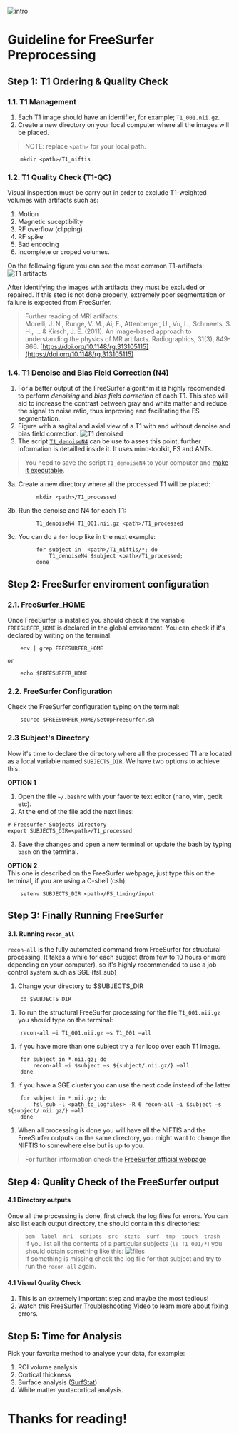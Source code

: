 ![intro](https://farm5.staticflickr.com/4674/24783541397_0aaf0dcf80_z.jpg)  
 

# Guideline for FreeSurfer Preprocessing  
## Step 1: T1 Ordering & Quality Check  
### 1.1. T1 Management  
   1. Each T1 image should have an identifier, for example; `T1_001.nii.gz`.  
   1. Create a new directory on your local computer where all the images will be placed.  
>	NOTE: replace `<path>` for your local path.  
```{bash}
	mkdir <path>/T1_niftis
```  
  
### 1.2. T1 Quality Check (T1-QC)  
Visual inspection must be carry out in order to exclude T1-weighted volumes with artifacts such as:  
   1. Motion  
   1. Magnetic suceptibility  
   1. RF overflow (clipping)  
   1. RF spike  
   1. Bad encoding  
   1. Incomplete or croped volumes.  
  
On the following figure you can see the most common T1-artifacts:  
![T1 artifacts](https://farm5.staticflickr.com/4710/24784057227_2d716a04b9_z.jpg)  
  
After identifying the images with artifacts they must be excluded or repaired. If this step is not done properly, extremely poor segmentation or failure is expected from FreeSurfer.
   
> Further reading of MRI artifacts:  
> Morelli, J. N., Runge, V. M., Ai, F., Attenberger, U., Vu, L., Schmeets, S. H., ... & Kirsch, J. E. (2011). An image-based approach to understanding the physics of MR artifacts. Radiographics, 31(3), 849-866. [https://doi.org/10.1148/rg.313105115](https://doi.org/10.1148/rg.313105115)  
  
### 1.4. T1 Denoise and Bias Field Correction (N4) 
   1. For a better output of the FreeSurfer algorithm it is highly recomended to perform *denoising* and *bias field correction* of each T1. This step will aid to increase the contrast between gray and white matter and reduce the signal to noise ratio, thus improving and facilitating the FS segmentation.  
   1. Figure with a sagital and axial view of a T1 with and without denoise and bias field correction.
![T1 denoised](https://farm5.staticflickr.com/4761/24785957987_27c9f2c548_z.jpg)  
   1. The script [`T1_denoiseN4`](https://github.com/rcruces/MRI_analytic_tools/blob/master/Freesurfer_preprocessing/T1_denoiseN4) can be use to asses this point, further information is detailled inside it. It uses minc-toolkit, FS and ANTs.  
> You need to save the script `T1_denoiseN4` to your computer and [make it executable](https://askubuntu.com/questions/229589/how-to-make-a-file-e-g-a-sh-script-executable-so-it-can-be-run-from-termina#229592).  
  
   3a. Create a new directory where all the processed T1 will be placed:
```{bash}
		 mkdir <path>/T1_processed
```  

   3b. Run the denoise and N4 for each T1:  
```{bash}
		 T1_denoiseN4 T1_001.nii.gz <path>/T1_processed
```  

   3c. You can do a `for` loop like in the next example:
```{bash}
		 for subject in  <path>/T1_niftis/*; do
			 T1_denoiseN4 $subject <path>/T1_processed;
		 done
```  
  
## Step 2: FreeSurfer enviroment configuration  
### 2.1. FreeSurfer_HOME  
Once FreeSurfer is installed you should check if the variable `FREESURFER_HOME` is declared in the global enviroment. You can check if it's declared by writing on the terminal:  
```{bash}
	env | grep FREESURFER_HOME  
```  
	or  
```{bash}
	echo $FREESURFER_HOME  
```  
  
### 2.2. FreeSurfer Configuration  
Check the FreeSurfer configuration typing on the terminal:  
```{bash}
	source $FREESURFER_HOME/SetUpFreeSurfer.sh
```  

### 2.3 Subject's Directory  
Now it's time to declare the directory where all the processed T1 are located as a local variable named `SUBJECTS_DIR`. We have two options to achieve this.  
  
**OPTION 1**  
   1. Open the file `~/.bashrc` with your favorite text editor (nano, vim, gedit etc).
   2. At the end of the file add the next lines:  
```{bash}
# Freesurfer Subjects Directory
export SUBJECTS_DIR=<path>/T1_processed  
```
   3. Save the changes and open a new terminal or update the bash by typing `bash` on the terminal.  
  
**OPTION 2**  
This one is described on the FreeSurfer webpage, just type this on the terminal, if you are using a C-shell (csh):  
```{bash}
	setenv SUBJECTS_DIR <path>/FS_timing/input  
```  
  
  
## Step 3: Finally Running FreeSurfer  
#### 3.1. Running `recon_all`
`recon-all` is the fully automated command from FreeSurfer for structural processing. It takes a while for each subject (from few to 10 hours or more depending on your computer), so it's highly recommended to use a job control system such as SGE (fsl_sub)   
1. Change your directory to $SUBJECTS_DIR  
```{bash}
	cd $SUBJECTS_DIR
```  
1. To run the structural FreeSurfer processing for the file `T1_001.nii.gz` you should type on the terminal:  
```{bash}
	recon-all –i T1_001.nii.gz –s T1_001 –all
```  
1. If you have more than one subject try a `for` loop over each T1 image.
```{bash}
	for subject in *.nii.gz; do
		recon-all –i $subject –s ${subject/.nii.gz/} –all
	done
```  
1. If you have a SGE cluster you can use the next code instead of the latter
```{bash}
	for subject in *.nii.gz; do
		fsl_sub -l <path_to_logfiles> -R 6 recon-all –i $subject –s ${subject/.nii.gz/} –all
	done
```  
1. When all processing is done you will have all the NIFTIS and the FreeSurfer outputs on the same directory, you might want to change the NIFTIS to somewhere else but is up to you.  
> For further information check the [FreeSurfer official webpage](http://surfer.nmr.mgh.harvard.edu/fswiki/RecommendedReconstruction)  

## Step 4: Quality Check of the FreeSurfer output  
#### 4.1 Directory outputs
Once all the processing is done, first check the log files for errors. You can also list each output directory, the should contain this directories:  
> `bem  label  mri  scripts  src  stats  surf  tmp  touch  trash`  
If you list all the contents of a particular subjects (`ls T1_001/*`) you should obtain something like this:
![files](https://farm5.staticflickr.com/4659/27878923639_5878be0ec1_b.jpg)  
If something is missing check the log file for that subject and try to run the `recon-all` again.  
  
#### 4.1 Visual Quality Check
1. This is an extremely important step and maybe the most tedious! 
1. Watch this [FreeSurfer Troubleshooting Video](https://www.youtube.com/watch?v=gf0BC0xs0tM&feature=youtu.be) to learn more about fixing errors.
  
## Step 5: Time for Analysis  
Pick your favorite method to analyse your data, for example:  
1. ROI volume analysis  
1. Cortical thickness  
1. Surface analysis ([SurfStat](http://www.math.mcgill.ca/keith/surfstat/))  
1. White matter yuxtacortical analysis.  
  
# Thanks for reading!


